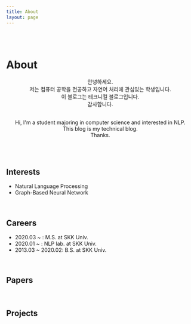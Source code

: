 ```yaml
---
title: About
layout: page
---
```

<br><br>

# About

<p align="center">안녕하세요.<br>
저는 컴퓨터 공학을 전공하고 자연어 처리에 관심있는 학생입니다.<br>
이 블로그는 테크니컬 블로그입니다.<br>
감사합니다.
<br><br>
<p align="center">Hi, I'm a student majoring in computer science and interested in NLP.<br>
This blog is my technical blog.<br>
Thanks.</p>
<br><br>

<h2>Interests</h2>
<ul class="interest-list">
	<li>Natural Language Processing</li>
	<li>Graph-Based Neural Network</li>
</ul>
<br>
<h2>Careers</h2>
<ul class="careers">
	<li>2020.03 ~ : M.S. at SKK Univ.</li>
	<li>2020.01 ~ : NLP lab. at SKK Univ.</li>
    <li>2013.03 ~ 2020.02: B.S. at SKK Univ.</li>
</ul>
<br>
<h2>Papers</h2>
<ul class="paper-list">
	
</ul>
<br>
<h2>Projects</h2>
<ul class="project-list">

</ul>
